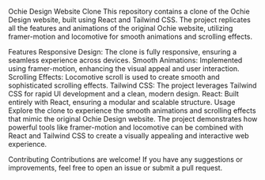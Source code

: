 Ochie Design Website Clone
This repository contains a clone of the Ochie Design website, built using React and Tailwind CSS. The project replicates all the features and animations of the original Ochie website, utilizing framer-motion and locomotive for smooth animations and scrolling effects.

Features
Responsive Design: The clone is fully responsive, ensuring a seamless experience across devices.
Smooth Animations: Implemented using framer-motion, enhancing the visual appeal and user interaction.
Scrolling Effects: Locomotive scroll is used to create smooth and sophisticated scrolling effects.
Tailwind CSS: The project leverages Tailwind CSS for rapid UI development and a clean, modern design.
React: Built entirely with React, ensuring a modular and scalable structure.
Usage
Explore the clone to experience the smooth animations and scrolling effects that mimic the original Ochie Design website. The project demonstrates how powerful tools like framer-motion and locomotive can be combined with React and Tailwind CSS to create a visually appealing and interactive web experience.

Contributing
Contributions are welcome! If you have any suggestions or improvements, feel free to open an issue or submit a pull request.
